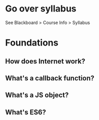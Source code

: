 # Go over syllabus

See Blackboard > Course Info > Syllabus

# Foundations

## How does Internet work?

## What's a callback function?

## What's a JS object?

## What's ES6?
